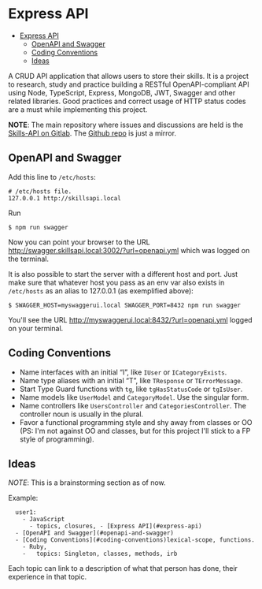 # Express API

- [Express API](#express-api)
  - [OpenAPI and Swagger](#openapi-and-swagger)
  - [Coding Conventions](#coding-conventions)
  - [Ideas](#ideas)

A CRUD API application that allows users to store their skills. It is a project to research, study and practice building a RESTful OpenAPI-compliant API using Node, TypeScript, Express, MongoDB, JWT, Swagger and other related libraries. Good practices and correct usage of HTTP status codes are a must while implementing this project.

**NOTE**: The main repository where issues and discussions are held is the [Skills-API on Gitlab](https://gitlab.com/fernandobasso/skills-api). The [Github repo](https://github.com/FernandoBasso/skills-api) is just a mirror.

## OpenAPI and Swagger

Add this line to `/etc/hosts`:

```
# /etc/hosts file.
127.0.0.1 http://skillsapi.local
```

Run

```
$ npm run swagger
```

Now you can point your browser to the URL http://swagger.skillsapi.local:3002/?url=openapi.yml which was logged on the terminal.

It is also possible to start the server with a different host and port. Just make sure that whatever host you pass as an env var also exists in `/etc/hosts` as an alias to 127.0.0.1 (as exemplified above):

```
$ SWAGGER_HOST=myswaggerui.local SWAGGER_PORT=8432 npm run swagger
```

You'll see the URL http://myswaggerui.local:8432/?url=openapi.yml logged on your terminal.


## Coding Conventions

- Name interfaces with an initial “I”, like `IUser` or `ICategoryExists`.
- Name type aliases with an initial “T”, like `TResponse` or `TErrorMessage`.
- Start Type Guard functions with `tg`, like `tgHasStatusCode` or `tgIsUser`.
- Name models like `UserModel` and `CategoryModel`. Use the singular form.
- Name controllers like `UsersController` and `CategoriesController`. The controller noun is usually in the plural.
- Favor a functional programming style and shy away from classes or OO (PS: I'm not against OO and classes, but for this project I'll stick to a FP style of programming).



## Ideas

*NOTE*: This is a brainstorming section as of now.

Example:

```
  user1:
    - JavaScript
      - topics, closures, - [Express API](#express-api)
  - [OpenAPI and Swagger](#openapi-and-swagger)
  - [Coding Conventions](#coding-conventions)lexical-scope, functions.
    - Ruby,
    -   topics: Singleton, classes, methods, irb
```

Each topic can link to a description of what that person has done, their experience in that topic.

